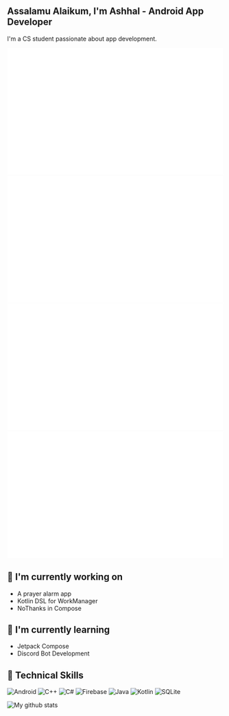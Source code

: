 <!-- <img src="https://github.com/user-attachments/assets/0e4ec5f1-fda6-4442-9aef-eee3f5b5cdb0" alt="my_banner"> -->

<h2>
  Assalamu Alaikum, I'm Ashhal - Android App Developer
</h3>

I'm a CS student passionate about app development. 
<!-- <p align="left"> <img src="https://komarev.com/ghpvc/?username=MAshhal&label=Profile%20views&color=0e75b6&style=flat" alt="MAshhal" /> </p> -->
<!-- <p align="left"> <a href="https://github.com/ryo-ma/github-profile-trophy"><img src="https://github-profile-trophy.vercel.app/?username=MAshhal"/></a> </p> -->

![Overview Dark](https://raw.githubusercontent.com/MAshhal/GithubStats/refs/heads/master/generated/overview.svg#gh-dark-mode-only)
![](https://raw.githubusercontent.com/MAshhal/GithubStats/refs/heads/master/generated/overview.svg#gh-light-mode-only)
![](https://raw.githubusercontent.com/MAshhal/GithubStats/refs/heads/master/generated/languages.svg#gh-dark-mode-only)
![](https://raw.githubusercontent.com/MAshhal/GithubStats/refs/heads/master/generated/languages.svg#gh-light-mode-only)

<!-- ### 🤝 Connect with me: -->

## 🔭 I'm currently working on

- A prayer alarm app
- Kotlin DSL for WorkManager
- NoThanks in Compose

## 🌱 I'm currently learning

- Jetpack Compose
- Discord Bot Development

## 💼 Technical Skills
![Android](https://img.shields.io/badge/Android-3DDC84?style=for-the-badge&logo=android&logoColor=white)
![C++](https://img.shields.io/badge/c++-%2300599C.svg?style=for-the-badge&logo=c%2B%2B&logoColor=white)
![C#](https://img.shields.io/badge/c%23-%23239120.svg?style=for-the-badge&logo=csharp&logoColor=white)
![Firebase](https://img.shields.io/badge/firebase-a08021?style=for-the-badge&logo=firebase&logoColor=ffcd34)
![Java](https://img.shields.io/badge/java-%23ED8B00.svg?style=for-the-badge&logo=openjdk&logoColor=white)
![Kotlin](https://img.shields.io/badge/kotlin-%237F52FF.svg?style=for-the-badge&logo=kotlin&logoColor=white)
![SQLite](https://img.shields.io/badge/sqlite-%2307405e.svg?style=for-the-badge&logo=sqlite&logoColor=white)

![My github stats](https://github-readme-stats.vercel.app/api?username=MAshhal)
